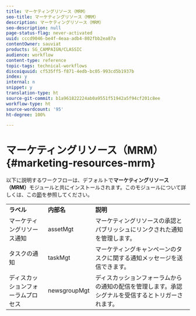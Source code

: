 ```yaml
---
title: マーケティングリソース（MRM）
seo-title: マーケティングリソース（MRM）
description: マーケティングリソース（MRM）
seo-description: null
page-status-flag: never-activated
uuid: cccd9046-be4f-4eaa-adb4-802fbb2ea87a
contentOwner: sauviat
products: SG_CAMPAIGN/CLASSIC
audience: workflow
content-type: reference
topic-tags: technical-workflows
discoiquuid: cf535ff5-f871-4edb-bc05-993cd5b1937b
index: y
internal: n
snippet: y
translation-type: ht
source-git-commit: b1a961822224ab0a9551f51942a5f94cf201c8ee
workflow-type: ht
source-wordcount: '95'
ht-degree: 100%

---
```



# マーケティングリソース（MRM）{#marketing-resources-mrm}

以下に説明するワークフローは、デフォルトで&#x200B;**マーケティングリソース（MRM）**&#x200B;モジュールと共にインストールされます。このモジュールについて詳しくは、この[節](../../campaign/using/designing-marketing-campaigns.md)を参照してください。

<table> 
 <tbody> 
  <tr> 
   <td> <strong>ラベル</strong><br /> </td> 
   <td> <strong>内部名</strong><br /> </td> 
   <td> <strong>説明</strong><br /> </td> 
  </tr> 
  <tr> 
   <td> <span class="uicontrol">マーケティングリソース通知</span> <br /> </td> 
   <td> <span class="uicontrol">assetMgt</span> <br /> </td> 
   <td> マーケティングリソースの承認とパブリッシュにリンクされた通知を管理します。<br /> </td> 
  </tr> 
  <tr> 
   <td> <span class="uicontrol">タスクの通知</span> <br /> </td> 
   <td> <span class="uicontrol">taskMgt</span> <br /> </td> 
   <td> マーケティングキャンペーンのタスクに関する通知メッセージを送信できます。<br /> </td> 
  </tr> 
  <tr> 
   <td> <span class="uicontrol">ディスカッションフォーラムプロセス</span> <br /> </td> 
   <td> <span class="uicontrol">newsgroupMgt</span> <br /> </td> 
   <td> ディスカッションフォーラムからの通知の配信を管理します。承認シグナルを受信するとトリガーされます。<br /> </td> 
  </tr> 
 </tbody> 
</table>

